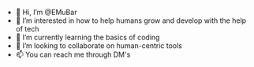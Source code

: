 - 👋 Hi, I’m @EMuBar
- 👀 I’m interested in how to help humans grow and develop with the help of tech
- 🌱 I’m currently learning the basics of coding
- 💞️ I’m looking to collaborate on human-centric tools
- 📫 You can reach me through DM's

<!---
EMuBar/EMuBar is a ✨ special ✨ repository because its `README.md` (this file) appears on your GitHub profile.
You can click the Preview link to take a look at your changes.
--->
